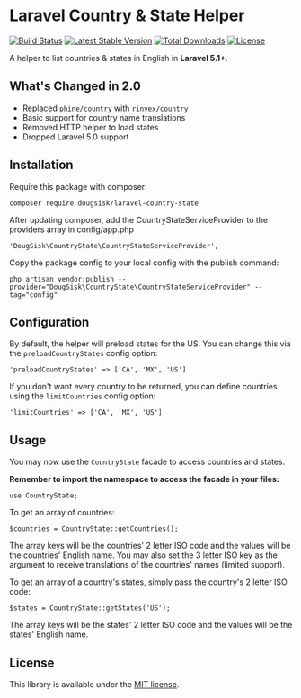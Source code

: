 Laravel Country & State Helper
==============================
[![Build Status](https://travis-ci.org/DougSisk/laravel-country-state.svg?branch=master)](https://travis-ci.org/DougSisk/laravel-country-state)
[![Latest Stable Version](https://poser.pugx.org/dougsisk/laravel-country-state/version)](https://packagist.org/packages/dougsisk/laravel-country-state)
[![Total Downloads](https://poser.pugx.org/dougsisk/laravel-country-state/downloads)](https://packagist.org/packages/dougsisk/laravel-country-state)
[![License](https://poser.pugx.org/dougsisk/laravel-country-state/license)](https://packagist.org/packages/dougsisk/laravel-country-state)

A helper to list countries & states in English in **Laravel 5.1+**.

What's Changed in 2.0
-----------------

* Replaced [`phine/country`](https://github.com/kherge-abandoned/lib-country) with [`rinvex/country`](https://github.com/rinvex/country)
* Basic support for country name translations
* Removed HTTP helper to load states
* Dropped Laravel 5.0 support

Installation
------------

Require this package with composer:

```
composer require dougsisk/laravel-country-state
```

After updating composer, add the CountryStateServiceProvider to the providers array in config/app.php

```
'DougSisk\CountryState\CountryStateServiceProvider',
```

Copy the package config to your local config with the publish command:

```
php artisan vendor:publish --provider="DougSisk\CountryState\CountryStateServiceProvider" --tag="config"
```

Configuration
-------------

By default, the helper will preload states for the US. You can change this via the `preloadCountryStates` config option:

```
'preloadCountryStates' => ['CA', 'MX', 'US']
```

If you don't want every country to be returned, you can define countries using the `limitCountries` config option:

```
'limitCountries' => ['CA', 'MX', 'US']
```

Usage
-----

You may now use the `CountryState` facade to access countries and states.

**Remember to import the namespace to access the facade in your files:**

```
use CountryState;
```

To get an array of countries:

```
$countries = CountryState::getCountries();
```

The array keys will be the countries' 2 letter ISO code and the values will be the countries' English name. You may also set the 3 letter ISO key as the argument to receive translations of the countries' names (limited support).


To get an array of a country's states, simply pass the country's 2 letter ISO code:

```
$states = CountryState::getStates('US');
```

The array keys will be the states' 2 letter ISO code and the values will be the states' English name.

License
-------

This library is available under the [MIT license](LICENSE).
